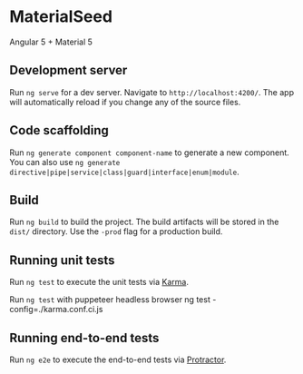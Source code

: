 # MaterialSeed
Angular 5 + Material 5

## Development server

Run `ng serve` for a dev server. Navigate to `http://localhost:4200/`. The app will automatically reload if you change any of the source files.

## Code scaffolding

Run `ng generate component component-name` to generate a new component. You can also use `ng generate directive|pipe|service|class|guard|interface|enum|module`.

## Build

Run `ng build` to build the project. The build artifacts will be stored in the `dist/` directory. Use the `-prod` flag for a production build.

## Running unit tests

Run `ng test` to execute the unit tests via [Karma](https://karma-runner.github.io).

Run `ng test` with puppeteer headless browser
ng test -config=./karma.conf.ci.js

## Running end-to-end tests

Run `ng e2e` to execute the end-to-end tests via [Protractor](http://www.protractortest.org/).
